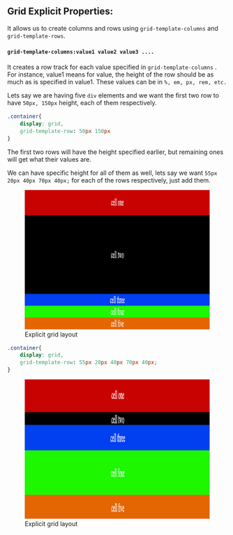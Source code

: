 ## Grid Explicit Properties:

It allows us to create columns and rows using `grid-template-columns` and `grid-template-rows`.

#### `grid-template-columns:value1 value2 value3 .... `

It creates a row track for each value specified in `grid-template-columns` .
For instance, value1 means for value, the height of the row should be as much as is specified in value1.
These values can be in `%, em, px, rem, etc.`

Lets say we are having five `div` elements and we want the first two row to have `50px, 150px` height, each of them respectively.

```css
.container{
    display: grid,
    grid-template-row: 50px 150px
}

```

The first two rows will have the height specified earlier, but remaining ones will get what their values are.

We can have specific height for all of them as well, lets say we want `55px 20px 40px 70px 40px;` for each of the rows respectively, just add them.

<figure>
<img src="../assets/temp-rows.png" alt="explicit grid layout" height="320" width="720" />
<figcaption>Explicit grid layout</figcaption>
</figure>

```css
.container{
    display: grid,
    grid-template-row: 55px 20px 40px 70px 40px;
}

```

<figure>
<img src="../assets/temp-rows-all.png" alt="explicit grid layout" height="320" width="720" />
<figcaption>Explicit grid layout</figcaption>
</figure>
